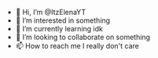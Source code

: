 - 👋 Hi, I’m @ItzElenaYT
- 👀 I’m interested in something
- 🌱 I’m currently learning idk
- 💞️ I’m looking to collaborate on something
- 📫 How to reach me I really don't care

<!---
ItzElenaYT/ItzElenaYT is a ✨ special ✨ repository because its `README.md` (this file) appears on your GitHub profile.
You can click the Preview link to take a look at your changes.
--->
